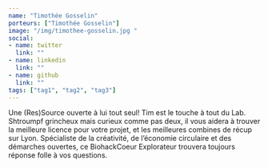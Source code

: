```yaml
---
name: "Timothée Gosselin"
porteurs: ["Timothée Gosselin"]
image: "/img/timothee-gosselin.jpg "
social:
- name: twitter
  link: ""
- name: linkedin
  link: ""
- name: github
  link: ""
tags: ["tag1", "tag2", "tag3"]
---
```


Une (Res)Source ouverte à lui tout seul! Tim est le touche à tout du Lab. Shtroumpf grincheux mais curieux comme pas deux, il vous aidera à trouver la meilleure licence pour votre projet, et les meilleures combines de récup sur Lyon. Spécialiste de la créativité, de l’économie circulaire et des démarches ouvertes, ce BiohackCoeur Explorateur trouvera toujours réponse folle à vos questions.
